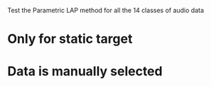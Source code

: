Test the Parametric LAP method for all the 14 classes of audio data
# Only for static target
# Data is manually selected

